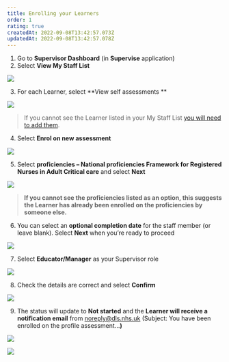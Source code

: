 ```yaml
---
title: Enrolling your Learners
order: 1
rating: true
createdAt: 2022-09-08T13:42:57.073Z
updatedAt: 2022-09-08T13:42:57.078Z
---
```

1. Go to **Supervisor Dashboard** (in **Supervise** application)
2. Select **View My Staff List**

![](/img/enrolling_1.png)

3. For each Learner, select **View self assessments  **

![](/img/enrolling_2.png)

> If you cannot see the Learner listed in your My Staff List [you will need to add them](/user-guide/educator/03-staff-list/adding-delegates-to-your-staff-list).

4. Select **Enrol on new assessment**

![](/img/enrolling_3.png)

5. Select **proficiencies – National proficiencies Framework for Registered Nurses in Adult Critical care** and select **Next**

![](/img/enrolling_4.png)

> **If you cannot see the proficiencies listed as an option, this suggests the Learner has already been enrolled on the proficiencies by someone else.** 

6. You can select an **optional completion date** for the staff member (or leave blank). Select **Next** when you’re ready to proceed 

![](/img/enrolling_5.png)

7. Select **Educator/Manager** as your Supervisor role

![](/img/enrolling_6.png)

8. Check the details are correct and select **Confirm**

![](/img/enrolling_7.png)

9. The status will update to **Not started** and the **Learner will receive a notification email** from noreply@dls.nhs.uk (Subject: You have been enrolled on the profile assessment...**)** 

![](/img/enrolling_8.png)

![](/img/enrolling_9.png)